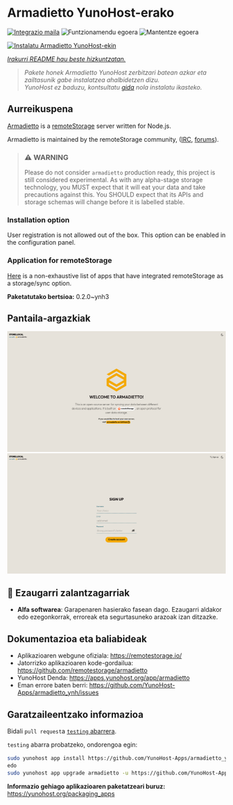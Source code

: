 <!--
Ohart ongi: README hau automatikoki sortu da <https://github.com/YunoHost/apps/tree/master/tools/readme_generator>ri esker
EZ editatu eskuz.
-->

# Armadietto YunoHost-erako

[![Integrazio maila](https://dash.yunohost.org/integration/armadietto.svg)](https://dash.yunohost.org/appci/app/armadietto) ![Funtzionamendu egoera](https://ci-apps.yunohost.org/ci/badges/armadietto.status.svg) ![Mantentze egoera](https://ci-apps.yunohost.org/ci/badges/armadietto.maintain.svg)

[![Instalatu Armadietto YunoHost-ekin](https://install-app.yunohost.org/install-with-yunohost.svg)](https://install-app.yunohost.org/?app=armadietto)

*[Irakurri README hau beste hizkuntzatan.](./ALL_README.md)*

> *Pakete honek Armadietto YunoHost zerbitzari batean azkar eta zailtasunik gabe instalatzea ahalbidetzen dizu.*  
> *YunoHost ez baduzu, kontsultatu [gida](https://yunohost.org/install) nola instalatu ikasteko.*

## Aurreikuspena

[Armadietto](https://github.com/remotestorage/armadietto/) is a [remoteStorage](https://remotestorage.io) server written for Node.js.

Armadietto is maintained by the remoteStorage community, ([IRC](https://web.libera.chat/#remotestorage), [forums](https://community.remotestorage.io/)).

> ### :warning: WARNING
> Please do not consider `armadietto` production ready, this project is still
> considered experimental.  As with any alpha-stage storage technology, you
> MUST expect that it will eat your data and take precautions against this. You
> SHOULD expect that its APIs and storage schemas will change before it is
> labelled stable.

### Installation option 

User registration is not allowed out of the box.
This option can be enabled in the configuration panel.

### Application for remoteStorage

[Here](https://remotestorage.io/apps/) is a non-exhaustive list of apps that have integrated remoteStorage as a storage/sync option.


**Paketatutako bertsioa:** 0.2.0~ynh3

## Pantaila-argazkiak

![Armadietto(r)en pantaila-argazkia](./doc/screenshots/armadietto-welcome.png)
![Armadietto(r)en pantaila-argazkia](./doc/screenshots/armadietto-signup.png)

## :red_circle: Ezaugarri zalantzagarriak

- **Alfa softwarea**: Garapenaren hasierako fasean dago. Ezaugarri aldakor edo ezegonkorrak, erroreak eta segurtasuneko arazoak izan ditzazke.

## Dokumentazioa eta baliabideak

- Aplikazioaren webgune ofiziala: <https://remotestorage.io/>
- Jatorrizko aplikazioaren kode-gordailua: <https://github.com/remotestorage/armadietto>
- YunoHost Denda: <https://apps.yunohost.org/app/armadietto>
- Eman errore baten berri: <https://github.com/YunoHost-Apps/armadietto_ynh/issues>

## Garatzaileentzako informazioa

Bidali `pull request`a [`testing` abarrera](https://github.com/YunoHost-Apps/armadietto_ynh/tree/testing).

`testing` abarra probatzeko, ondorengoa egin:

```bash
sudo yunohost app install https://github.com/YunoHost-Apps/armadietto_ynh/tree/testing --debug
edo
sudo yunohost app upgrade armadietto -u https://github.com/YunoHost-Apps/armadietto_ynh/tree/testing --debug
```

**Informazio gehiago aplikazioaren paketatzeari buruz:** <https://yunohost.org/packaging_apps>
